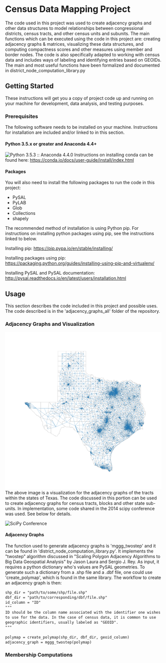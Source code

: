 # Census Data Mapping Project
The code used in this project was used to create adjacency graphs and other data structures to model relationships between congressional districts, census tracts, and other census units and subunits. The main functions which can be executed using the code in this project are: creating adjacency graphs & matrices, visualizing these data structures, and computing compactness scores and other measures using member and border nodes. The code is also specifically adapted to working with census data and includes ways of labeling and identifying entries based on GEOIDs. The main and most useful functions have been formalized and documented in district_node_computation_library.py

## Getting Started
These instructions will get you a copy of project code up and running on your machine for development, data analysis, and testing purposes. 

### Prerequisites
The following software needs to be installed on your machine. Instructions for installation are included and/or linked to in this section.

#### Python 3.5.x or greater and Anaconda 4.4+ 
![Python 3.5.3 :: Anaconda 4.4.0](https://upload.wikimedia.org/wikipedia/commons/thumb/4/4a/Python3-powered_hello-world.svg/2000px-Python3-powered_hello-world.svg.png)
Instructions on installing conda can be found here:
https://conda.io/docs/user-guide/install/index.html

#### Packages
You will also need to install the following packages to run the code in this project:

- PySAL
- PyLAB
- Glob
- Collections
- shapely

The recommended method of installation is using Python pip. For instructions on installing python packages using pip, see the instructions linked to below.

Installing pip: https://pip.pypa.io/en/stable/installing/

Installing packages using pip: https://packaging.python.org/guides/installing-using-pip-and-virtualenv/

Installing PySAL and PySAL documentation: http://pysal.readthedocs.io/en/latest/users/installation.html

## Usage
This section describes the code included in this project and possible uses. The code described is in the 'adjacency_graphs_all' folder of the repository.

### Adjacency Graphs and Visualization
![Adjacency graph for the TX tracts](adjacency_graph_48.png)
The above image is a visualization for the adjacency graphs of the tracts within the states of Texas. The code discussed in this portion can be used to create adjacency graphs for census tracts, blocks and other state sub-units. In implementation, some code shared in the 2014 scipy conference was used. See below for details.

![SciPy Conference](http://conference.scipy.org/proceedings/scipy2008/static/images/scipy_conf_logo.png)

#### Adjacency Graphs
The function used to generate adjacency graphs is 'mggg_twostep' and it can be found in 'district_node_computation_library.py'. It implements the "twostep" algorithm discussed in "Scaling Polygon Adjacency Algorithms to Big Data Geospatial Analysis" by Jason Laura and Sergio J. Rey. As input, it requires a python dictionary who's values are PySAL geometries. To generate such a dictionary from a .shp file and a .dbf file, one could use 'create_polymap', which is found in the same library. The workflow to create an adjacency graph is then:

```
shp_dir = "path/to/some/shp/file.shp"
dbf_dir = "path/to/corresponding/dbf/file.shp"
id_column = "ID"
"""
ID should be the column name associated with the identifier one wishes to use for the data. In the case of census data, it is common to use geographic identifiers, usually labeled as "GEOID".
"""

polymap = create_polymap(shp_dir, dbf_dir, geoid_column)
adjacency_graph = mggg_twostep(polymap)
```

### Membership Computations

